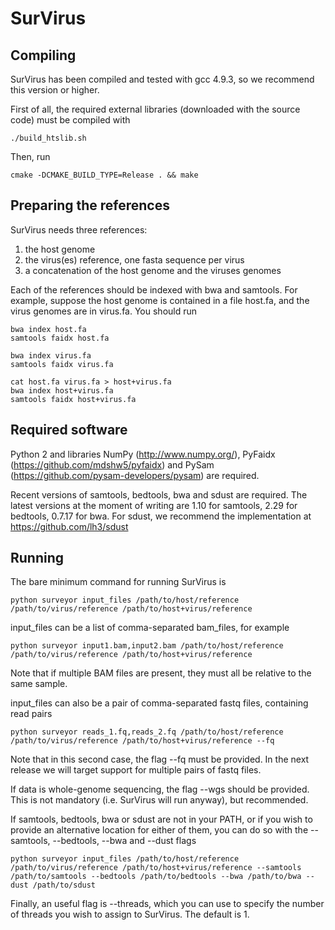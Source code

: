# SurVirus

## Compiling

SurVirus has been compiled and tested with gcc 4.9.3, so we recommend this version or higher.

First of all, the required external libraries (downloaded with the source code) must be compiled with
```
./build_htslib.sh
```

Then, run
```
cmake -DCMAKE_BUILD_TYPE=Release . && make
```

## Preparing the references

SurVirus needs three references:
1) the host genome
2) the virus(es) reference, one fasta sequence per virus
3) a concatenation of the host genome and the viruses genomes

Each of the references should be indexed with bwa and samtools. For example, suppose the host genome is contained in a file host.fa, and the virus genomes are in virus.fa. You should run
```
bwa index host.fa
samtools faidx host.fa

bwa index virus.fa
samtools faidx virus.fa

cat host.fa virus.fa > host+virus.fa
bwa index host+virus.fa
samtools faidx host+virus.fa
```

## Required software

Python 2 and libraries NumPy (http://www.numpy.org/), PyFaidx (https://github.com/mdshw5/pyfaidx) and PySam (https://github.com/pysam-developers/pysam) are required. 

Recent versions of samtools, bedtools, bwa and sdust are required. The latest versions at the moment of writing are 1.10 for samtools, 2.29 for bedtools, 0.7.17 for bwa.
For sdust, we recommend the implementation at https://github.com/lh3/sdust

## Running

The bare minimum command for running SurVirus is 
```
python surveyor input_files /path/to/host/reference /path/to/virus/reference /path/to/host+virus/reference 
```

input_files can be a list of comma-separated bam_files, for example
```
python surveyor	input1.bam,input2.bam /path/to/host/reference /path/to/virus/reference /path/to/host+virus/reference
```
Note that if multiple BAM files are present, they must all be relative to the same sample.

input_files can also be a pair of comma-separated fastq files, containing read pairs
```
python surveyor reads_1.fq,reads_2.fq /path/to/host/reference /path/to/virus/reference /path/to/host+virus/reference --fq
```
Note that in this second case, the flag --fq must be provided.
In the next release we will target support for multiple pairs of fastq files.

If data is whole-genome sequencing, the flag --wgs should be provided. This is not mandatory (i.e. SurVirus will run anyway), but recommended.

If samtools, bedtools, bwa or sdust are not in your PATH, or if you wish to provide an alternative location for either of them, you can do so with the --samtools, --bedtools, --bwa and --dust flags
```
python surveyor input_files /path/to/host/reference /path/to/virus/reference /path/to/host+virus/reference --samtools /path/to/samtools --bedtools /path/to/bedtools --bwa /path/to/bwa --dust /path/to/sdust
```

Finally, an useful flag is --threads, which you can use to specify the number of threads you wish to assign to SurVirus. The default is 1.

